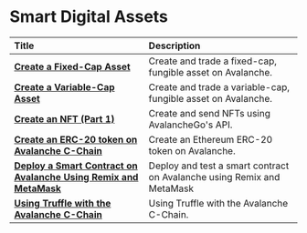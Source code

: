 # Smart Digital Assets

| Title | Description |
| :--- | :--- |
| [**Create a Fixed-Cap Asset**](create-a-fix-cap-asset.md) | Create and trade a fixed-cap, fungible asset on Avalanche. |
| [**Create a Variable-Cap Asset**](creating-a-variable-cap-asset.md) | Create and trade a variable-cap, fungible asset on Avalanche. |
| [**Create an NFT \(Part 1\)**](creating-a-nft-part-1.md) | Create and send NFTs using AvalancheGo's API. |
| [**Create an ERC-20 token on Avalanche C-Chain**](create-erc-20-token-on-avalanche-c-chain.md) | Create an Ethereum ERC-20 token on Avalanche. |
| [**Deploy a Smart Contract on Avalanche Using Remix and MetaMask**](../smart-contracts/deploy-a-smart-contract-on-avalanche-using-remix-and-metamask.md) | Deploy and test a smart contract on Avalanche using Remix and MetaMask |
| [**Using Truffle with the Avalanche C-Chain**](../smart-contracts/using-truffle-with-the-avalanche-c-chain.md) | Using Truffle with the Avalanche C-Chain. |


